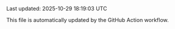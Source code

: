 Last updated: 2025-10-29 18:19:03 UTC

This file is automatically updated by the GitHub Action workflow.

